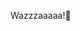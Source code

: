 Wazzzaaaaa!👋 

<!---
HieptotheHo/HieptotheHo is a ✨ special ✨ repository because its `README.md` (this file) appears on your GitHub profile.
You can click the Preview link to take a look at your changes.
--->
